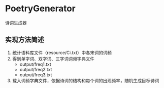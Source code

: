 # PoetryGenerator
诗词生成器
## 实现方法简述
1. 统计语料库文件（resource/Ci.txt）中各宋词的词频
2. 得到单字词、双字词、三字词词频字典文件
    - output/freq1.txt
    - output/freq2.txt
    - output/freq3.txt
3. 载入词频字典文件，依据诗词的结构和每个词的出现频率，随机生成目标诗词
